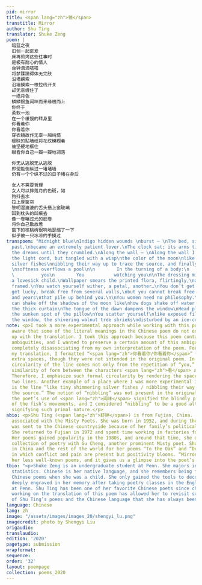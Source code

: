 ```yaml
---
pid: mirror
title: <span lang="zh">镜</span>
transtitle: Mirror
author: Shu Ting
translator: Shuke Zeng
poem: |
  暗蓝之夜
  旧创一起迸发
  床再煎烤这些往事时
  是极有耐心的情人
  台钟滴滴嗒嗒
  将梦蹂躏得体无完肤
  沿墙摸索
  沿墙摸索一根拉线开关
  却无意缠住了
  一绺月色
  鳞鳞银鱼闻味而来缘根而上
  你终于
  柔软一池
  在一个缓慢的转身里
  你看着你
  你看着你
  穿衣镜故作无辜一厢纯情
  暧昧的贴墙纸将花纹模糊着
  被坚硬地框住
  眼看你自己一瓣一瓣地凋落

  你无从逃脱无从逃脱
  即使能倒纵过一堵堵墙
  仍有一个个纵不过的日子堵在身后

  女人不需要哲理
  女人可以摔落月的色斑，如
  狗抖去水
  拉上厚窗帘
  黎明湿漉漉的舌头搭上窗玻璃
  回到枕头的凹痕去
  像一卷曝过光的胶卷
  将你自己散放着
  窗下的核桃树很响地瑟缩了一下
  似乎被一只冰凉的手摸过
transpoem: "Midnight blue\nIndigo hidden wounds \nburst — \nThe bed, simmering the
  past,\nbecame an extremely patient lover.\nThe clock sat; its arms tick-tocked,\nbullying
  the dreams until they crumbled.\nAlong the wall — \nAlong the wall I groped\nfor
  the light cord, but tangled with a wisp\nthe color of the moon\nlike tiny shimmering
  silver fishes\nnibbling their way up to trace the source, and finally— \n\nYou —
  \nsoftness overflows a pool\n\n        In the turning of a body:\n        You watching
  \          you\n        You           watching you\n\nThe dressing mirror feigns
  a lovesick child.\nWallpaper smears the printed flora, flirtingly,\nand solidly
  framed.\nYou watch yourself wither, a petal, another…\nYou don’t get to get out.\n\nYou
  get lucky, break free from several walls,\nbut you cannot break free from the days
  and years\nthat pile up behind you.\n\nYou women need no philosophy.\nYou women
  can shake off the shadows of the moon like\nhow dogs shake off water.\n\nDraw close
  the thick curtain\nThe tongue of the dawn dampens the window\nHead placed back to
  the sunken spot of the pillow\nYou scatter yourself\nlike exposed film.\nOutside
  the window, the shivering walnut tree shrieks\ndisturbed by an ice-cold hand.\n"
note: <p>I took a more experimental approach while working with this poem, and I am
  aware that some of the literal meanings in the Chinese poem do not exactly match
  up with the translation. I took this approach because this poem contains a lot of
  ambiguities, and I wanted to preserve a certain amount of this ambiguity without
  completely disassociating from my own interpretation of the poem. For example, in
  my translation, I formatted “<span lang="zh">你看着你/你看着你</span>” with a series of
  extra spaces, though they were not intended in the original poem. In Chinese, the
  circularity of the line comes not only from the repetition of “you,” but also the
  similarity of form between the characters <span lang="zh">看</span> and <span lang="zh">着</span>.
  Therefore, I emphasize such formal circularity by rendering the spaces in those
  two lines. Another example of a place where I was more experimental in my translation
  is the line “like tiny shimmering silver fishes / nibbling their way up to trace
  the source.” The notion of “nibbling” was not present in the original poem, but
  the poet’s use of <span lang="zh">闻味</span> signified the blindly primal nature
  of the fish’s movements, and I considered “nibbling” to be a good alternative to
  signifying such primal nature.</p>
abio: <p>Shu Ting (<span lang="zh">舒婷</span>) is from Fujian, China. She is usually
  associated with the Misty Poets. She was born in 1952, and during the Cultural Revolution,
  was sent to the Chinese countryside because of her family’s political ideology.
  She returned to Fujian in 1972 and spent time working in factories for her livelihood.
  Her poems gained popularity in the 1980s, and around that time, she did a joint
  collection of poetry with Gu Cheng, another prominent Misty poet. Shu is well known
  in China and the rest of the world for her poems “To the Oak” and “Dear Motherland,”
  in which conflict and pain are present but positivity blooms. “Mirror” is one of
  her less well-known poems, and it gives us a glimpse into the poet’s private life.</p>
tbio: "<p>Shuke Zeng is an undergraduate student at Penn. She majors in English and
  statistics. Chinese is her native language, and she remembers being forced to memorize
  Chinese poems when she was a child. She only gained the tools to decode those poems
  deeply engraved in her memory after taking poetry classes in the English department
  at Penn. Shu Ting has been one of her favorite Chinese poets since childhood, and
  working on the translation of this poem has allowed her to revisit some qualities
  of Shu Ting’s poems and the Chinese language that she has always been drawn to.</p>"
language: Chinese
lang: zh
image: "/assets/images/images_20/shengyi_lu.png"
imagecredit: photo by Shengyi Liu
origaudio: 
translaudio: 
edition: '2020'
pagetype: submission
wrapformat: 
sequence: 
order: '32'
layout: poempage
collection: poems_2020
---
```

